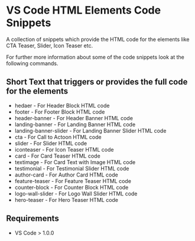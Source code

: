 # VS Code HTML Elements Code Snippets

A collection of snippets which provide the HTML code for the elements like CTA Teaser, Slider, Icon Teaser etc.

For further more information about some of the code snippets look at the following commands.

## Short Text that triggers or provides the full code for the elements
* hedaer - For Header Block HTML code
* footer - For Footer Block HTML code
* header-banner - For Header Banner HTML code
* landing-banner - For Landing Banner HTML code
* landing-banner-slider - For Landing Banner Slider HTML code
* cta - For Call to Actoon HTML code
* slider - For Slider HTML code
* iconteaser - For Icon Teaser HTML code
* card - For Card Teaser HTML code
* textimage - For Card Text with Image HTML code
* testimonial - For Testimonial Slider HTML code
* author-card - For Author Card HTML code
* feature-teaser - For Feature Teaser HTML code
* counter-block - For Counter Block HTML code
* logo-wall-slider - For Logo Wall Slider HTML code
* hero-teaser - For Hero Teaser HTML code


## Requirements

* VS Code > 1.0.0
